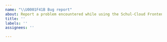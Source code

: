 ```yaml
---
name: "\\U0001F41B Bug report"
about: Report a problem encountered while using the Schul-Cloud Frontend
title: ''
labels: ''
assignees: ''

---
```


<!--
First and foremost, we’d like to thank you for taking the time to contribute to our project.
To submit an issue related to UI or specific features, please use our ticket system:
https://ticketsystem.schul-cloud.org/secure/CreateIssue!default.jspa

Github Issues are only used for setup related stuff like new tool proposals, setup bugfixes and more such things.
-->
